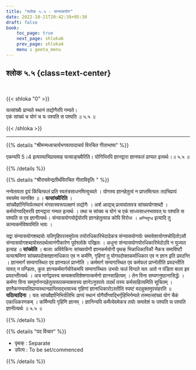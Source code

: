 ```yaml
---
title: "श्लोक ५.५ - सन्यासयोग"
date: 2022-10-21T20:42:39+05:30
draft: false
book:
    toc_page: true
    next_page: shloka6
    prev_page: shloka4
    menu : geeta_menu
---
```




## श्लोक ५.५ {class=text-center}

<br/>

{{< shloka  "0"  >}}

यत्सांख्यैः प्राप्यते स्थानं तद्योगैरपि गम्यते।  
एकं सांख्यं च योगं च यः पश्यति स पश्यति ॥ ५.५ ॥

{{< /shloka >}}

---


{{% details "श्रीमन्मध्वाचार्यभगवत्पादाचर्य विरचित  गीताभाष्य" %}}

एकम्यपि 5।4 इत्यस्याभिप्रायमाह यत्साङ्ख्यैरिति। 
योगिभिरपि ज्ञानद्वारा ज्ञानफलं प्राप्यत इत्यर्थः।॥ ५.५ ॥

{{% /details %}}



{{% details "श्रीराघवेन्द्रतीर्थविरचित गीताविवृतिः " %}}

नन्वेतावता द्वयं किंचित्फलं प्रति स्वतंत्रसाधनमित्युच्यते । 
योगस्य ज्ञानहेतुत्वं न प्राप्तमित्यतः तदभिप्रायं स्वयमेव व्यनक्ति ॥ 
। **यत्सांख्यैरिति** ।  
सांख्यैर्ज्ञानिभिर्यत्स्थानं भंगवत्स्वरूपलक्षणं तद्योगैः । 
अर्श आद्यच् प्रत्ययांतावत्र सांख्ययोगशब्दौ । 
कर्मयोगवद्भिरपि ज्ञानद्वारा गम्यत इत्यर्थः । तथा च सांख्य
च योगं च एकं साध्यसाधनभाववत्‌ यः पश्यति स पश्यति 
स एव ज्ञानीत्यर्थः। संन्यासयोगयोर्द्वयोरपि ज्ञानहेतुत्वान्न कोपि 
विरोधः । `अग्निमुग्ध` इत्यादि तु काम्यकर्मविषयमिति भावः ।   

यद्वा संन्यासयोगशब्दयोः यतिगृहिपरत्वमुपेत्य
तयोरधिकारिभेदादेकत्र संन्यासयोगयोः समावेशायोगश्चोदितोऽसौ 
संन्यासयोगशब्दयोस्तदर्थत्वानंगीकारेण पूर्वश्लोके परिहृतः । 
अधुना संन्यासयोगयोरधिकारिभेदोऽपि न युज्यत इत्याह ॥ **सांख्येति** । 
बालाः अविवेकिनः सांख्ययोगौ ज्ञानकर्मयोगौ पृथक्‌ 
भिन्नाधिकारिकौ नैकत्र समाविष्टौ यत्याश्रमिणां 
सांख्यपदोक्तज्ञानाधिकार एव न कर्मणि, गृहिणां तु
योगपदोक्तकर्माधिकार एव न ज्ञान इति प्रवदन्ति । ज्ञानमार्गं 
सम्यगास्थित एव ज्ञानफलं  प्राप्नोति । 
कर्ममार्ग सम्यगास्थित एव कर्मफलं प्राप्नोतीति
प्रवदन्तीति यावत्‌ न पण्डिताः, 
कुतः ज्ञानकर्ममार्गयोरेकमपि सम्यगास्थितः
उभयोः फलं विन्दते यतः अतो न पंडिता बाला इव प्रवदन्तीत्यर्थः । 
अत्र मार्गद्वयस्य सम्यक्त्वविशेषणात्कर्मणो ज्ञानसाहित्यम्‌ । तेन विना
सम्यगनुष्ठानासिद्धेः । कर्मणा विना 
सम्पूर्णानन्दहेतुत्वरूपसम्यक्त्वस्य ज्ञानेऽनुपपत्तेः तदर्थं तस्य 
कर्मसाहित्यमिति सूचितम्‌ ।
ज्ञानैकगम्ययतिप्राप्यस्थानप्राप्तिसद्भावाच्च गृहिणां 
ज्ञानाधिकारोऽस्तीति स्पष्टं
वदन्नुक्तमुपसंहरति ॥ **यदित्यादिना** । 
यतः सांख्यैर्ज्ञानिभिर्यतिभिः प्राप्यं
स्थानं योगैर्योगवद्भिर्गृहिभिर्गम्यते तस्मात्सांख्यं योगं चैकं 
एकाधिकरणकम्‌ । कर्मिण्यपि गृहिणि ज्ञानम्‌ । 
ज्ञानिन्यपि कर्मेत्येवमेकत्र तयोः समावेशं यः
पश्यति स पश्यति ज्ञानीत्यर्थः ॥ ५.५ ॥



{{% /details %}}


{{% details "पद विचार" %}}

- पृथक्‌ : Separate
- उपेत्य : To be set/commenced

{{% /details %}}
